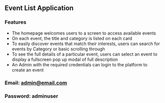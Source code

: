 ## Event List Application

### Features
- The homepage welcomes users to a screen to access available events
- On each event, the title and category is listed on each card
- To easily discover events that match their interests, users can search for events by Category or basic scrolling through
- To see the full details of a particular event, users can select an event to display a fullscreen pop up modal of full description
- An Admin with the required credentials can login to the platform to create an event
### Email: admin@email.com
### Password: adminuser